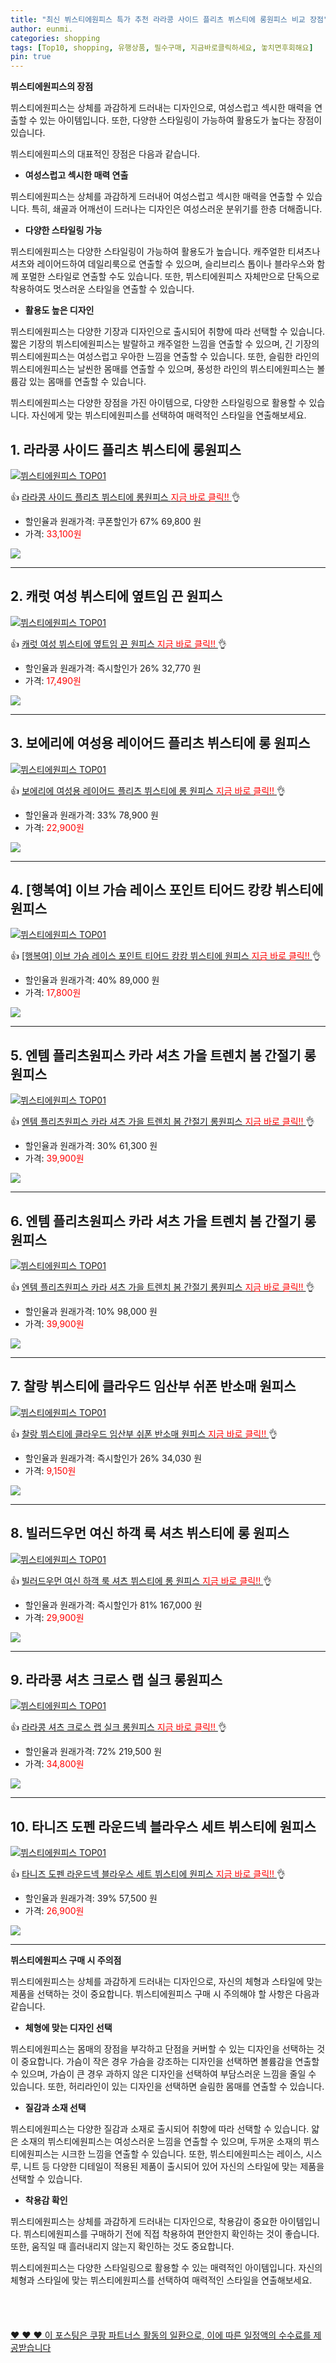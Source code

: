 ```yaml
---
title: "최신 뷔스티에원피스 특가 추천 라라콩 사이드 플리츠 뷔스티에 롱원피스 비교 장점"
author: eunmi.
categories: shopping
tags: [Top10, shopping, 유행상품, 필수구매, 지금바로클릭하세요, 놓치면후회해요]
pin: true
---
```

**뷔스티에원피스의 장점**

뷔스티에원피스는 상체를 과감하게 드러내는 디자인으로, 여성스럽고 섹시한 매력을 연출할 수 있는 아이템입니다. 또한, 다양한 스타일링이 가능하여 활용도가 높다는 장점이 있습니다.

뷔스티에원피스의 대표적인 장점은 다음과 같습니다.

* **여성스럽고 섹시한 매력 연출**

뷔스티에원피스는 상체를 과감하게 드러내어 여성스럽고 섹시한 매력을 연출할 수 있습니다. 특히, 쇄골과 어깨선이 드러나는 디자인은 여성스러운 분위기를 한층 더해줍니다.

* **다양한 스타일링 가능**

뷔스티에원피스는 다양한 스타일링이 가능하여 활용도가 높습니다. 캐주얼한 티셔츠나 셔츠와 레이어드하여 데일리룩으로 연출할 수 있으며, 슬리브리스 톱이나 블라우스와 함께 포멀한 스타일로 연출할 수도 있습니다. 또한, 뷔스티에원피스 자체만으로 단독으로 착용하여도 멋스러운 스타일을 연출할 수 있습니다.

* **활용도 높은 디자인**

뷔스티에원피스는 다양한 기장과 디자인으로 출시되어 취향에 따라 선택할 수 있습니다. 짧은 기장의 뷔스티에원피스는 발랄하고 캐주얼한 느낌을 연출할 수 있으며, 긴 기장의 뷔스티에원피스는 여성스럽고 우아한 느낌을 연출할 수 있습니다. 또한, 슬림한 라인의 뷔스티에원피스는 날씬한 몸매를 연출할 수 있으며, 풍성한 라인의 뷔스티에원피스는 볼륨감 있는 몸매를 연출할 수 있습니다.

뷔스티에원피스는 다양한 장점을 가진 아이템으로, 다양한 스타일링으로 활용할 수 있습니다. 자신에게 맞는 뷔스티에원피스를 선택하여 매력적인 스타일을 연출해보세요.

   

## 1. 라라콩 사이드 플리츠 뷔스티에 롱원피스

[![뷔스티에원피스 TOP01](https://thumbnail10.coupangcdn.com/thumbnails/remote/230x230ex/image/vendor_inventory/43e9/5532977a960cacfbe15f194c02d441ff9062d001b916ca7a8d72aa571568.jpg)](https://link.coupang.com/re/AFFSDP?lptag=AF3617701&subid=GithubCoopas&pageKey=7614556104&traceid=V0-153&itemId=20174507878&vendorItemId=87286982484)


👍 [라라콩 사이드 플리츠 뷔스티에 롱원피스 <font color=red> 지금 바로 클릭!! </font> ](https://link.coupang.com/re/AFFSDP?lptag=AF3617701&subid=GithubCoopas&pageKey=7614556104&traceid=V0-153&itemId=20174507878&vendorItemId=87286982484) 👌 


- 할인율과 원래가격: 쿠폰할인가 67%  69,800   원
- 가격: <span style='color:red'>33,100원</span>

[![](/discount_price.png)](https://link.coupang.com/re/AFFSDP?lptag=AF3617701&subid=GithubCoopas&pageKey=7614556104&traceid=V0-153&itemId=20174507878&vendorItemId=87286982484)

---


   

## 2. 캐럿 여성 뷔스티에 옆트임 끈 원피스

[![뷔스티에원피스 TOP01](https://thumbnail8.coupangcdn.com/thumbnails/remote/230x230ex/image/retail/images/553674047352908-68d48670-da39-4165-ad2f-6ee08517c831.jpg)](https://link.coupang.com/re/AFFSDP?lptag=AF3617701&subid=GithubCoopas&pageKey=4699388261&traceid=V0-153&itemId=5916240254&vendorItemId=73214284906)


👍 [캐럿 여성 뷔스티에 옆트임 끈 원피스 <font color=red> 지금 바로 클릭!! </font> ](https://link.coupang.com/re/AFFSDP?lptag=AF3617701&subid=GithubCoopas&pageKey=4699388261&traceid=V0-153&itemId=5916240254&vendorItemId=73214284906) 👌 


- 할인율과 원래가격: 즉시할인가 26%  32,770   원
- 가격: <span style='color:red'>17,490원</span>

[![](/discount_price.png)](https://link.coupang.com/re/AFFSDP?lptag=AF3617701&subid=GithubCoopas&pageKey=4699388261&traceid=V0-153&itemId=5916240254&vendorItemId=73214284906)

---


   

## 3. 보에리에 여성용 레이어드 플리츠 뷔스티에 롱 원피스

[![뷔스티에원피스 TOP01](https://thumbnail10.coupangcdn.com/thumbnails/remote/230x230ex/image/retail/images/2023/08/24/12/2/5b54b361-f078-4e9d-a352-83d7587e825c.jpg)](https://link.coupang.com/re/AFFSDP?lptag=AF3617701&subid=GithubCoopas&pageKey=7551042114&traceid=V0-153&itemId=19872083451&vendorItemId=86972780772)


👍 [보에리에 여성용 레이어드 플리츠 뷔스티에 롱 원피스 <font color=red> 지금 바로 클릭!! </font> ](https://link.coupang.com/re/AFFSDP?lptag=AF3617701&subid=GithubCoopas&pageKey=7551042114&traceid=V0-153&itemId=19872083451&vendorItemId=86972780772) 👌 


- 할인율과 원래가격: 33%  78,900   원
- 가격: <span style='color:red'>22,900원</span>

[![](/discount_price.png)](https://link.coupang.com/re/AFFSDP?lptag=AF3617701&subid=GithubCoopas&pageKey=7551042114&traceid=V0-153&itemId=19872083451&vendorItemId=86972780772)

---


   

## 4. [행복여] 이브 가슴 레이스 포인트 티어드 캉캉 뷔스티에 원피스

[![뷔스티에원피스 TOP01](https://thumbnail6.coupangcdn.com/thumbnails/remote/230x230ex/image/vendor_inventory/da42/e5dcf0a27212219acfeec40f6fb3d39cb7069446591ea3ea80d0d8e53fd5.jpg)](https://link.coupang.com/re/AFFSDP?lptag=AF3617701&subid=GithubCoopas&pageKey=7554035593&traceid=V0-153&itemId=19886307014&vendorItemId=86988439095)


👍 [[행복여] 이브 가슴 레이스 포인트 티어드 캉캉 뷔스티에 원피스 <font color=red> 지금 바로 클릭!! </font> ](https://link.coupang.com/re/AFFSDP?lptag=AF3617701&subid=GithubCoopas&pageKey=7554035593&traceid=V0-153&itemId=19886307014&vendorItemId=86988439095) 👌 


- 할인율과 원래가격: 40%  89,000   원
- 가격: <span style='color:red'>17,800원</span>

[![](/discount_price.png)](https://link.coupang.com/re/AFFSDP?lptag=AF3617701&subid=GithubCoopas&pageKey=7554035593&traceid=V0-153&itemId=19886307014&vendorItemId=86988439095)

---


   

## 5. 엔템 플리츠원피스 카라 셔츠 가을 트렌치 봄 간절기 롱원피스

[![뷔스티에원피스 TOP01](https://thumbnail9.coupangcdn.com/thumbnails/remote/230x230ex/image/vendor_inventory/3ae4/1d7a3bddc1d94dcfe7fc943177f26be04d1358a162dc8bf3083f553435a7.jpg)](https://link.coupang.com/re/AFFSDP?lptag=AF3617701&subid=GithubCoopas&pageKey=7672524459&traceid=V0-153&itemId=20471361959&vendorItemId=87550724318)


👍 [엔템 플리츠원피스 카라 셔츠 가을 트렌치 봄 간절기 롱원피스 <font color=red> 지금 바로 클릭!! </font> ](https://link.coupang.com/re/AFFSDP?lptag=AF3617701&subid=GithubCoopas&pageKey=7672524459&traceid=V0-153&itemId=20471361959&vendorItemId=87550724318) 👌 


- 할인율과 원래가격: 30%  61,300   원
- 가격: <span style='color:red'>39,900원</span>

[![](/discount_price.png)](https://link.coupang.com/re/AFFSDP?lptag=AF3617701&subid=GithubCoopas&pageKey=7672524459&traceid=V0-153&itemId=20471361959&vendorItemId=87550724318)

---


   

## 6. 엔템 플리츠원피스 카라 셔츠 가을 트렌치 봄 간절기 롱원피스

[![뷔스티에원피스 TOP01](https://thumbnail9.coupangcdn.com/thumbnails/remote/230x230ex/image/vendor_inventory/b853/beabd82912f10b56c19c08c4f582c8cc1b68e7c8f2b0be0826fa30401333.jpg)](https://link.coupang.com/re/AFFSDP?lptag=AF3617701&subid=GithubCoopas&pageKey=7672524459&traceid=V0-153&itemId=20471361951&vendorItemId=87550724293)


👍 [엔템 플리츠원피스 카라 셔츠 가을 트렌치 봄 간절기 롱원피스 <font color=red> 지금 바로 클릭!! </font> ](https://link.coupang.com/re/AFFSDP?lptag=AF3617701&subid=GithubCoopas&pageKey=7672524459&traceid=V0-153&itemId=20471361951&vendorItemId=87550724293) 👌 


- 할인율과 원래가격: 10%  98,000   원
- 가격: <span style='color:red'>39,900원</span>

[![](/discount_price.png)](https://link.coupang.com/re/AFFSDP?lptag=AF3617701&subid=GithubCoopas&pageKey=7672524459&traceid=V0-153&itemId=20471361951&vendorItemId=87550724293)

---


   

## 7. 찰랑 뷔스티에 클라우드 임산부 쉬폰 반소매 원피스

[![뷔스티에원피스 TOP01](https://thumbnail9.coupangcdn.com/thumbnails/remote/230x230ex/image/rs_quotation_api/zu5jc8jj/3a6f1b3c41794643aad730ac1e70caa3.jpg)](https://link.coupang.com/re/AFFSDP?lptag=AF3617701&subid=GithubCoopas&pageKey=6598685215&traceid=V0-153&itemId=14918086906&vendorItemId=82155144743)


👍 [찰랑 뷔스티에 클라우드 임산부 쉬폰 반소매 원피스 <font color=red> 지금 바로 클릭!! </font> ](https://link.coupang.com/re/AFFSDP?lptag=AF3617701&subid=GithubCoopas&pageKey=6598685215&traceid=V0-153&itemId=14918086906&vendorItemId=82155144743) 👌 


- 할인율과 원래가격: 즉시할인가 26%  34,030   원
- 가격: <span style='color:red'>9,150원</span>

[![](/discount_price.png)](https://link.coupang.com/re/AFFSDP?lptag=AF3617701&subid=GithubCoopas&pageKey=6598685215&traceid=V0-153&itemId=14918086906&vendorItemId=82155144743)

---


   

## 8. 빌러드우먼 여신 하객 룩 셔츠 뷔스티에 롱 원피스

[![뷔스티에원피스 TOP01](https://thumbnail8.coupangcdn.com/thumbnails/remote/230x230ex/image/vendor_inventory/6e93/5b4689ccc4e1100c480f07ea48a7d24340156a641904b35d1211ae86c3c4.png)](https://link.coupang.com/re/AFFSDP?lptag=AF3617701&subid=GithubCoopas&pageKey=7562025448&traceid=V0-153&itemId=19924774579&vendorItemId=87024526951)


👍 [빌러드우먼 여신 하객 룩 셔츠 뷔스티에 롱 원피스 <font color=red> 지금 바로 클릭!! </font> ](https://link.coupang.com/re/AFFSDP?lptag=AF3617701&subid=GithubCoopas&pageKey=7562025448&traceid=V0-153&itemId=19924774579&vendorItemId=87024526951) 👌 


- 할인율과 원래가격: 즉시할인가 81%  167,000   원
- 가격: <span style='color:red'>29,900원</span>

[![](/discount_price.png)](https://link.coupang.com/re/AFFSDP?lptag=AF3617701&subid=GithubCoopas&pageKey=7562025448&traceid=V0-153&itemId=19924774579&vendorItemId=87024526951)

---


   

## 9. 라라콩 셔츠 크로스 랩 실크 롱원피스

[![뷔스티에원피스 TOP01](https://thumbnail8.coupangcdn.com/thumbnails/remote/230x230ex/image/vendor_inventory/bb09/6588e8a7ef71d9015b1fa299bbcdc2c1c4ef3e0b0f3790d2faa462649eea.jpg)](https://link.coupang.com/re/AFFSDP?lptag=AF3617701&subid=GithubCoopas&pageKey=7593401832&traceid=V0-153&itemId=20070471439&vendorItemId=87166257973)


👍 [라라콩 셔츠 크로스 랩 실크 롱원피스 <font color=red> 지금 바로 클릭!! </font> ](https://link.coupang.com/re/AFFSDP?lptag=AF3617701&subid=GithubCoopas&pageKey=7593401832&traceid=V0-153&itemId=20070471439&vendorItemId=87166257973) 👌 


- 할인율과 원래가격: 72%  219,500   원
- 가격: <span style='color:red'>34,800원</span>

[![](/discount_price.png)](https://link.coupang.com/re/AFFSDP?lptag=AF3617701&subid=GithubCoopas&pageKey=7593401832&traceid=V0-153&itemId=20070471439&vendorItemId=87166257973)

---


   

## 10. 타니즈 도펜 라운드넥 블라우스 세트 뷔스티에 원피스

[![뷔스티에원피스 TOP01](https://thumbnail7.coupangcdn.com/thumbnails/remote/230x230ex/image/vendor_inventory/d5c8/3a7497710f2c24f777c50b11b7deee05167a8091bea86abd6b0286c19979.jpg)](https://link.coupang.com/re/AFFSDP?lptag=AF3617701&subid=GithubCoopas&pageKey=6067395523&traceid=V0-153&itemId=11185470380&vendorItemId=78486375063)


👍 [타니즈 도펜 라운드넥 블라우스 세트 뷔스티에 원피스 <font color=red> 지금 바로 클릭!! </font> ](https://link.coupang.com/re/AFFSDP?lptag=AF3617701&subid=GithubCoopas&pageKey=6067395523&traceid=V0-153&itemId=11185470380&vendorItemId=78486375063) 👌 


- 할인율과 원래가격: 39%  57,500   원
- 가격: <span style='color:red'>26,900원</span>

[![](/discount_price.png)](https://link.coupang.com/re/AFFSDP?lptag=AF3617701&subid=GithubCoopas&pageKey=6067395523&traceid=V0-153&itemId=11185470380&vendorItemId=78486375063)

---
**뷔스티에원피스 구매 시 주의점**

뷔스티에원피스는 상체를 과감하게 드러내는 디자인으로, 자신의 체형과 스타일에 맞는 제품을 선택하는 것이 중요합니다. 뷔스티에원피스 구매 시 주의해야 할 사항은 다음과 같습니다.

* **체형에 맞는 디자인 선택**

뷔스티에원피스는 몸매의 장점을 부각하고 단점을 커버할 수 있는 디자인을 선택하는 것이 중요합니다. 가슴이 작은 경우 가슴을 강조하는 디자인을 선택하면 볼륨감을 연출할 수 있으며, 가슴이 큰 경우 과하지 않은 디자인을 선택하여 부담스러운 느낌을 줄일 수 있습니다. 또한, 허리라인이 있는 디자인을 선택하면 슬림한 몸매를 연출할 수 있습니다.

* **질감과 소재 선택**

뷔스티에원피스는 다양한 질감과 소재로 출시되어 취향에 따라 선택할 수 있습니다. 얇은 소재의 뷔스티에원피스는 여성스러운 느낌을 연출할 수 있으며, 두꺼운 소재의 뷔스티에원피스는 시크한 느낌을 연출할 수 있습니다. 또한, 뷔스티에원피스는 레이스, 시스루, 니트 등 다양한 디테일이 적용된 제품이 출시되어 있어 자신의 스타일에 맞는 제품을 선택할 수 있습니다.

* **착용감 확인**

뷔스티에원피스는 상체를 과감하게 드러내는 디자인으로, 착용감이 중요한 아이템입니다. 뷔스티에원피스를 구매하기 전에 직접 착용하여 편안한지 확인하는 것이 좋습니다. 또한, 움직일 때 흘러내리지 않는지 확인하는 것도 중요합니다.

뷔스티에원피스는 다양한 스타일링으로 활용할 수 있는 매력적인 아이템입니다. 자신의 체형과 스타일에 맞는 뷔스티에원피스를 선택하여 매력적인 스타일을 연출해보세요.<br><br><br><br><br> [ ❤ ❤ ❤ 이 포스팅은 쿠팡 파트너스 활동의 일환으로, 이에 따른 일정액의 수수료를 제공받습니다](https://link.coupang.com/a/bcEFyh)